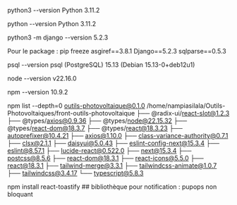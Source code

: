 python3 --version Python 3.11.2

python --version Python 3.11.2

python3 -m django --version 5.2.3

Pour le package : pip freeze asgiref==3.8.1 Django==5.2.3 sqlparse==0.5.3

psql --version psql (PostgreSQL) 15.13 (Debian 15.13-0+deb12u1)

node --version v22.16.0

npm --version 10.9.2

npm list --depth=0 outils-photovoltaique@0.1.0 /home/nampiasilala/Outils-Photovoltaiques/front-outils-photovoltaique ├── @radix-ui/react-slot@1.2.3 ├── @types/axios@0.9.36 ├── @types/node@22.15.32 ├── @types/react-dom@18.3.7 ├── @types/react@18.3.23 ├── autoprefixer@10.4.21 ├── axios@1.10.0 ├── class-variance-authority@0.7.1 ├── clsx@2.1.1 ├── daisyui@5.0.43 ├── eslint-config-next@15.3.4 ├── eslint@8.57.1 ├── lucide-react@0.522.0 ├── next@15.3.4 ├── postcss@8.5.6 ├── react-dom@18.3.1 ├── react-icons@5.5.0 ├── react@18.3.1 ├── tailwind-merge@3.3.1 ├── tailwindcss-animate@1.0.7 ├── tailwindcss@3.4.17 └── typescript@5.8.3

npm install react-toastify  ## bibliothèque pour notification : pupops non bloquant
